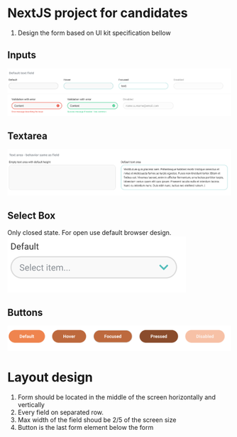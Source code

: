 # NextJS project for candidates
1. Design the form based on UI kit specification bellow

## Inputs
![Default inputs](/public/default_input.png)
![State inputs](/public/input_states.png)

## Textarea
![Default textarea](/public/text_area.png)

## Select Box
Only closed state. For open use default browser design.
![Default textarea](/public/select_box.png)

## Buttons
![Button](/public/buttons.png)

# Layout design
1. Form should be located in the middle of the screen horizontally and vertically
2. Every field on separated row.
3. Max width of the field shoud be 2/5 of the screen size
4. Button is the last form element below the form
